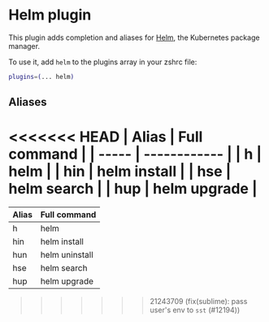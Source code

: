 # Helm plugin

This plugin adds completion and aliases for [Helm](https://helm.sh/), the Kubernetes package manager.

To use it, add `helm` to the plugins array in your zshrc file:

```zsh
plugins=(... helm)
```

## Aliases

<<<<<<< HEAD
| Alias | Full command |
| ----- | ------------ |
| h     | helm         |
| hin   | helm install |
| hse   | helm search  |
| hup   | helm upgrade |
=======
| Alias |  Full command  |
| ----- | -------------- |
| h     | helm           |
| hin   | helm install   |
| hun   | helm uninstall |
| hse   | helm search    |
| hup   | helm upgrade   |
>>>>>>> 21243709 (fix(sublime): pass user's env to `sst` (#12194))

